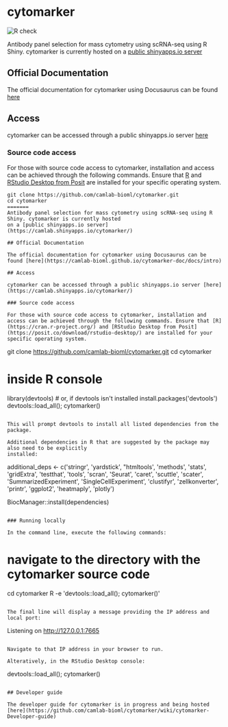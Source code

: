 # cytomarker

![R check](https://github.com/camlab-bioml/cytomarker/actions/workflows/check-package.yml/badge.svg)

Antibody panel selection for mass cytometry using scRNA-seq using R Shiny. cytomarker is currently hosted
on a [public shinyapps.io server](https://camlab.shinyapps.io/cytomarker/)

## Official Documentation

The official documentation for cytomarker using Docusaurus can be found [here](https://camlab-bioml.github.io/cytomarker-doc/docs/intro)

## Access

cytomarker can be accessed through a public shinyapps.io server [here](https://camlab.shinyapps.io/cytomarker/)

### Source code access

For those with source code access to cytomarker, installation and access can be achieved through the following commands. Ensure that [R](https://cran.r-project.org/) and [RStudio Desktop from Posit](https://posit.co/download/rstudio-desktop/) are installed for your specific operating system. 

```
git clone https://github.com/camlab-bioml/cytomarker.git
cd cytomarker
=======
Antibody panel selection for mass cytometry using scRNA-seq using R Shiny. cytomarker is currently hosted
on a [public shinyapps.io server](https://camlab.shinyapps.io/cytomarker/)

## Official Documentation

The official documentation for cytomarker using Docusaurus can be found [here](https://camlab-bioml.github.io/cytomarker-doc/docs/intro)

## Access

cytomarker can be accessed through a public shinyapps.io server [here](https://camlab.shinyapps.io/cytomarker/)

### Source code access

For those with source code access to cytomarker, installation and access can be achieved through the following commands. Ensure that [R](https://cran.r-project.org/) and [RStudio Desktop from Posit](https://posit.co/download/rstudio-desktop/) are installed for your specific operating system. 

```
git clone https://github.com/camlab-bioml/cytomarker.git
cd cytomarker
# inside R console
library(devtools) # or, if devtools isn't installed
install.packages('devtools')
devtools::load_all(); cytomarker()
```

This will prompt devtools to install all listed dependencies from the package. 

Additional dependencies in R that are suggested by the package may also need to be explicitly
installed:

```
additional_deps <- c('stringr',
  'yardstick',
  "htmltools',
  'methods',
  'stats',
  'gridExtra',
  'testthat',
  'tools',
  'scran',
  'Seurat',
  'caret',
  'scuttle',
  'scater',
  'SummarizedExperiment',
  'SingleCellExperiment',
  'clustifyr',
  'zellkonverter',
  'printr',
  'ggplot2',
  'heatmaply',
  'plotly')
  
  BiocManager::install(dependencies)
```

### Running locally

In the command line, execute the following commands:

```
# navigate to the directory with the cytomarker source code
cd cytomarker
R -e 'devtools::load_all(); cytomarker()'
```

The final line will display a message providing the IP address and local port:

```
Listening on http://127.0.0.1:7665
```

Navigate to that IP address in your browser to run.

Alteratively, in the RStudio Desktop console: 

```
devtools::load_all(); cytomarker()
```

## Developer guide

The developer guide for cytomarker is in progress and being hosted [here](https://github.com/camlab-bioml/cytomarker/wiki/cytomarker-Developer-guide)

